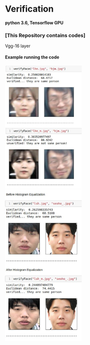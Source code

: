# Verification

#### python 3.6, Tensorflow GPU


### [This Repository contains codes]  
Vgg-16 layer  

#### Example running the code  
<img src="./result0.jpg" width=50%/>  

<img src="./result2.jpg" width=50%/>
